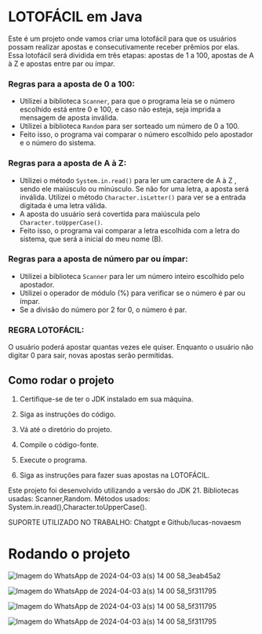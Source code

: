 # LOTOFÁCIL em Java

Este é um projeto onde vamos criar uma lotofácil para que os usuários possam realizar apostas e consecutivamente receber prêmios por elas. Essa lotofácil será dividida em três etapas: apostas de 1 a 100, apostas de A à Z e apostas entre par ou ímpar.

### Regras para a aposta de 0 a 100:

- Utilizei a biblioteca `Scanner`, para que o programa leia se o número escolhido está entre 0 e 100, e caso não esteja, seja imprida a mensagem de aposta inválida.
- Utilizei a biblioteca `Random` para ser sorteado um número de 0 a 100.
- Feito isso, o programa vai comparar o número escolhido pelo apostador e o número do sistema.

### Regras para a aposta de A à Z:

- Utilizei o método `System.in.read()` para ler um caractere de A à Z , sendo ele maiúsculo ou minúsculo. Se não for uma letra, a aposta será inválida. Utilizei o método `Character.isLetter()` para ver se a entrada digitada é uma letra válida.
- A aposta do usuário será covertida para maiúscula pelo `Character.toUpperCase()`.
- Feito isso, o programa vai comparar a letra escolhida com a letra do sistema, que será a inicial do meu nome (B).


### Regras para a aposta de número par ou ímpar:

- Utilizei a biblioteca  `Scanner` para ler um número inteiro escolhido pelo apostador.
- Utilizei o operador de módulo (%) para verificar se o número é par ou ímpar.
- Se a divisão do número por 2 for 0, o número é par.

### REGRA LOTOFÁCIL:

O usuário poderá apostar quantas vezes ele quiser. Enquanto o usuário não digitar 0 para sair, novas apostas serão permitidas.



## Como rodar o projeto

1. Certifique-se de ter o JDK instalado em sua máquina.

2. Siga as instruções do código.

3. Vá até o diretório do projeto.

4. Compile o código-fonte.

5. Execute o programa.

6. Siga as instruções para fazer suas apostas na LOTOFÁCIL.


Este projeto foi desenvolvido utilizando a versão do JDK 21.
Bibliotecas usadas: Scanner,Random. Métodos usados: System.in.read(),Character.toUpperCase().

SUPORTE UTILIZADO NO TRABALHO: Chatgpt e Github/lucas-novaesm


# Rodando o projeto


![Imagem do WhatsApp de 2024-04-03 à(s) 14 00 58_3eab45a2](https://github.com/brucemonteiro/Linguagens-de-Programacao/assets/163943761/18c23914-780e-44ae-a30f-0ed7147d20de)

![Imagem do WhatsApp de 2024-04-03 à(s) 14 00 58_5f311795](https://github.com/brucemonteiro/Linguagens-de-Programacao/assets/163943761/4a3c1f35-3fe9-4864-a33f-b196044a33a4)

![Imagem do WhatsApp de 2024-04-03 à(s) 14 00 58_5f311795](https://github.com/brucemonteiro/Linguagens-de-Programacao/assets/163943761/747aaac6-0cce-4e7c-8365-25d73f4ab014)

![Imagem do WhatsApp de 2024-04-03 à(s) 14 00 58_5f311795](https://github.com/brucemonteiro/Linguagens-de-Programacao/assets/163943761/21cede9f-a719-43e9-926e-26dc37180f4c)












